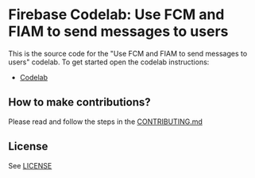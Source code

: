 # Firebase Codelab: Use FCM and FIAM to send messages to users

This is the source code for the "Use FCM and FIAM to send messages to users" codelab.
To get started open the codelab instructions:

 - [Codelab](https://codelabs.developers.google.com/fcm-and-fiam)


## How to make contributions?
Please read and follow the steps in the [CONTRIBUTING.md](CONTRIBUTING.md)


## License
See [LICENSE](LICENSE)
